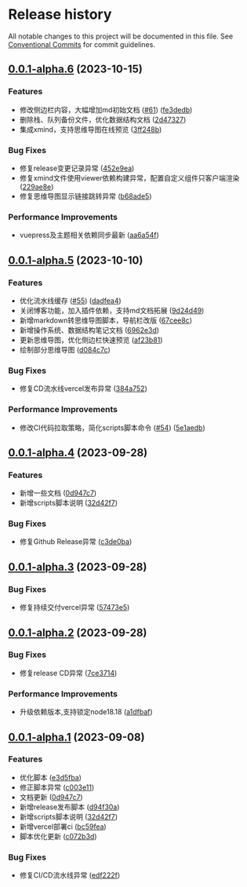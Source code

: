 # Release history

All notable changes to this project will be documented in this file. See [Conventional Commits](https://conventionalcommits.org) for commit guidelines.

<!-- #region recent-alpha -->

## [0.0.1-alpha.6](https://github.com/mmdapl/408CSFamily/compare/v0.0.1-alpha.5...v0.0.1-alpha.6) (2023-10-15)


### Features

* 修改侧边栏内容，大幅增加md初始文档 ([#61](https://github.com/mmdapl/408CSFamily/issues/61)) ([fe3dedb](https://github.com/mmdapl/408CSFamily/commit/fe3dedbc35068a8498ea106e944f963488bfb3c5))
* 删除栈、队列备份文件，优化数据结构文档 ([2d47327](https://github.com/mmdapl/408CSFamily/commit/2d473270cc5924d5333200f759e7ec212ee4e43f))
* 集成xmind，支持思维导图在线预览 ([3ff248b](https://github.com/mmdapl/408CSFamily/commit/3ff248b2cdb08313dbaae70eb9665dc9e4b529c1))


### Bug Fixes

* 修复release变更记录异常 ([452e9ea](https://github.com/mmdapl/408CSFamily/commit/452e9ead6d7a61d0add18235f81011cf7decdf88))
* 修复xmind文件使用viewer依赖构建异常，配置自定义组件只客户端渲染 ([229ae8e](https://github.com/mmdapl/408CSFamily/commit/229ae8e41c8540e0b5e1297ac0d19907997f5209))
* 修复思维导图显示链接跳转异常 ([b68ade5](https://github.com/mmdapl/408CSFamily/commit/b68ade5005e89861172c9be1b0e5a9b5a741e464))


### Performance Improvements

* vuepress及主题相关依赖同步最新 ([aa6a54f](https://github.com/mmdapl/408CSFamily/commit/aa6a54f5a9ec1f4c3313350275415b983c7d84ee))

## [0.0.1-alpha.5](https://github.com/mmdapl/408CSFamily/compare/v0.0.1-alpha.4...v0.0.1-alpha.5) (2023-10-10)


### Features

* 优化流水线缓存 ([#55](https://github.com/mmdapl/408CSFamily/issues/55)) ([dadfea4](https://github.com/mmdapl/408CSFamily/commit/dadfea48ce9da2632044bb75a186cb774fcbd805))
* 关闭博客功能，加入插件依赖，支持md文档拓展 ([9d24d49](https://github.com/mmdapl/408CSFamily/commit/9d24d49669768fe0c40f1362ef06110e6fd14f68))
* 新增markdown转思维导图脚本，导航栏改版 ([67cee8c](https://github.com/mmdapl/408CSFamily/commit/67cee8cbc70ba030e47f2b2a4b3299e760468d49))
* 新增操作系统、数据结构笔记文档 ([6962e3d](https://github.com/mmdapl/408CSFamily/commit/6962e3d48be173733c818cbc69302a338659d03c))
* 更新思维导图，优化侧边栏快速预览 ([af23b81](https://github.com/mmdapl/408CSFamily/commit/af23b81246144f545e337f83cfa2bed65dfe6daf))
* 绘制部分思维导图 ([d084c7c](https://github.com/mmdapl/408CSFamily/commit/d084c7c12d1a62bcf685cc54a23a28d3cdb4abf8))


### Bug Fixes

* 修复CD流水线vercel发布异常 ([384a752](https://github.com/mmdapl/408CSFamily/commit/384a7524744f4605487d3c2d4ded2e1bef6ae03d))


### Performance Improvements

* 修改CI代码拉取策略，简化scripts脚本命令 ([#54](https://github.com/mmdapl/408CSFamily/issues/54)) ([5e1aedb](https://github.com/mmdapl/408CSFamily/commit/5e1aedbd463fcd265c8641270ae65429481fb1d1))

## [0.0.1-alpha.4](https://github.com/mmdapl/408CSFamily/compare/v0.0.1-alpha.3...v0.0.1-alpha.4) (2023-09-28)


### Features

* 新增一些文档 ([0d947c7](https://github.com/mmdapl/408CSFamily/commit/0d947c74c20dbdf170cc49f0281ff4b196b6b206))
* 新增scripts脚本说明 ([32d42f7](https://github.com/mmdapl/408CSFamily/commit/32d42f77bb5103760794994c0481d7d9b632d1d4))


### Bug Fixes

* 修复Github Release异常 ([c3de0ba](https://github.com/mmdapl/408CSFamily/commit/c3de0bae093237e870fa8e534e69c219ddd02301))


## [0.0.1-alpha.3](https://github.com/mmdapl/408CSFamily/compare/v0.0.1-alpha.2...v0.0.1-alpha.3) (2023-09-28)


### Bug Fixes

* 修复持续交付vercel异常 ([57473e5](https://github.com/mmdapl/408CSFamily/commit/57473e5e491a0133a2b5494c3b9e7e65b990dd23))

## [0.0.1-alpha.2](https://github.com/mmdapl/408CSFamily/compare/v0.0.1-alpha.1...v0.0.1-alpha.2) (2023-09-28)


### Bug Fixes

* 修复release CD异常 ([7ce3714](https://github.com/mmdapl/408CSFamily/commit/7ce3714f9bcfbcad40ef9df462a343b37742273a))


### Performance Improvements

* 升级依赖版本,支持锁定node18.18 ([a1dfbaf](https://github.com/mmdapl/408CSFamily/commit/a1dfbaf1d3c22ff5844d5c976e24b35d2578a62e))

## [0.0.1-alpha.1](https://github.com/mmdapl/408CSFamily/compare/v0.0.1-alpha.0...v0.0.1-alpha.1) (2023-09-08)


### Features

* 优化脚本 ([e3d5fba](https://github.com/mmdapl/408CSFamily/commit/e3d5fbad7814d0cb652484e0eb5acbdcbe2d940b))
* 修正脚本异常 ([c003e11](https://github.com/mmdapl/408CSFamily/commit/c003e11b8044bfdf1ff7151f04f9c03fea777095))
* 文档更新 ([0d947c7](https://github.com/mmdapl/408CSFamily/commit/0d947c74c20dbdf170cc49f0281ff4b196b6b206))
* 新增release发布脚本 ([d94f30a](https://github.com/mmdapl/408CSFamily/commit/d94f30aa20063cd1c8bd9b08f63acf484fe2e698))
* 新增scripts脚本说明 ([32d42f7](https://github.com/mmdapl/408CSFamily/commit/32d42f77bb5103760794994c0481d7d9b632d1d4))
* 新增vercel部署ci ([bc59fea](https://github.com/mmdapl/408CSFamily/commit/bc59fea739b0e20497ac86daf06a2bdbb11f8cf5))
* 脚本优化更新 ([c072b3d](https://github.com/mmdapl/408CSFamily/commit/c072b3d3a4ae70d542a59b52babb1d67b4102230))


### Bug Fixes

* 修复CI/CD流水线异常 ([edf222f](https://github.com/mmdapl/408CSFamily/commit/edf222f297dbe57782f46fd6d38dd7c92d59e3fe))

<!-- #endregion recent-alpha -->